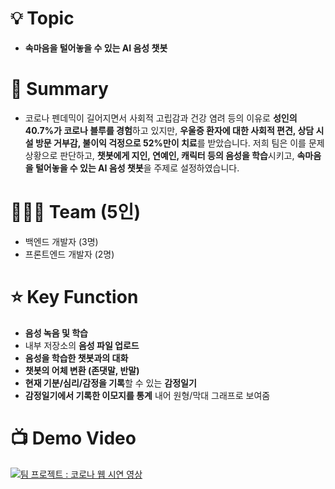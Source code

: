 # 💡 Topic

- **속마음을 털어놓을 수 있는 AI 음성 챗봇**

# 📝 Summary

- 코로나 펜데믹이 길어지면서 사회적 고립감과 건강 염려 등의 이유로 **성인의 40.7%가 코로나 블루를 경험**하고 있지만, **우울증 환자에 대한 사회적 편견, 상담 시설 방문 거부감, 불이익 걱정으로 52%만이 치료**를 받았습니다. 저희 팀은 이를 문제 상황으로 판단하고, **챗봇에게 지인, 연예인, 캐릭터 등의 음성을 학습**시키고, **속마음을 털어놓을 수 있는 AI 음성 챗봇**을 주제로 설정하였습니다.

# 🧑🏻‍💻 Team (5인)

- 백엔드 개발자 (3명)
- 프론트엔드 개발자 (2명)

# ⭐️ Key Function

- **음성 녹음 및 학습**
- 내부 저장소의 **음성 파일 업로드**
- **음성을 학습한 챗봇과의 대화**
- **챗봇의 어체 변환 (존댓말, 반말)**
- **현재 기분/심리/감정을 기록**할 수 있는 **감정일기**
- **감정일기에서 기록한 이모지를 통계** 내어 원형/막대 그래프로 보여줌

# 📺 Demo Video
[![팀 프로젝트 : 코로나 웹 시연 영상](https://user-images.githubusercontent.com/53431518/166160871-1c25e760-d74d-405f-8be6-972d1c110332.jpeg)](https://youtu.be/AN-BnLC8Vrw)
